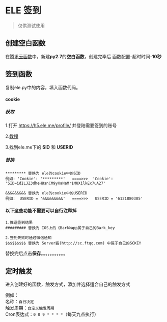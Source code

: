 # ELE 签到
> 仅供测试使用

## 创建空白函数

在[腾讯云函数](https://console.cloud.tencent.com/scf/index/1)中，新建**py2.7**的**空白函数**，创建完毕后 函数配置-超时时间-**10秒**

## 签到函数
复制ele.py中的内容，填入函数代码。

#### cookie
##### 获取
1.打开 https://h5.ele.me/profile/ 并登陆需要签到的账号

2.[教程](http://www.cnplugins.com/tool/check-cookie.html) 

3.找到ele.me下的 **SID** 和 **USERID** 

##### 替换
```
********* 替换为 ele的cookie中的SID
例如: 'Cookie': '*********'   ====>>>  'Cookie': 'SID=idILJZ3dheH8snCM9yXaNaMr1MUXilkEx7uA27'

&&&&&&&&& 替换为 ele的cookie中的USERID
例如:  USERID = '&&&&&&&&&'   ====>>>   USERID = '6121880385'
```

#### 以下这些功能不需要可以自行注释掉  
```
1.推送签到结果  
######### 替换为 IOS上的《Bark》app属于自己的Bark_key

2.签到失败时通过微信通知  
$$$$$$$$$ 替换为 Server酱(http://sc.ftqq.com) 中属于自己的SCKEY  
```

替换完后点击**保存**。。。。。。。。。。。

## 定时触发
进入创建好的函数，触发方式，添加并选择适合自己的触发方式  

例如：  
名称：`自行决定`  
触发周期：`自定义触发周期`  
Cron表达式：`0 0 9 * * * *`（每天九点执行）
